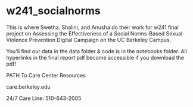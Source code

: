 # w241_socialnorms

This is where Swetha, Shalini, and Anusha do their work for w241 final project on Assessing the Effectiveness of a Social Norms-Based Sexual Violence 
Prevention Digital Campaign on the UC Berkeley Campus.

You'll find our data in the data folder & code is in the notebooks folder. All hyperlinks in the final report pdf become accessible if you download the pdf!


PATH To Care Center Resources

care.berkeley.edu

24/7 Care Line: 510-643-2005
